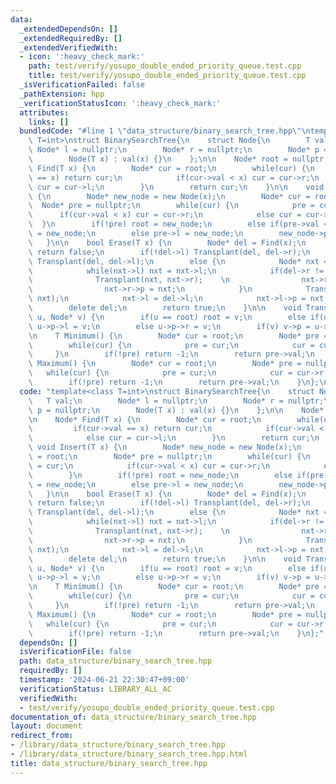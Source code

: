 ```yaml
---
data:
  _extendedDependsOn: []
  _extendedRequiredBy: []
  _extendedVerifiedWith:
  - icon: ':heavy_check_mark:'
    path: test/verify/yosupo_double_ended_priority_queue.test.cpp
    title: test/verify/yosupo_double_ended_priority_queue.test.cpp
  _isVerificationFailed: false
  _pathExtension: hpp
  _verificationStatusIcon: ':heavy_check_mark:'
  attributes:
    links: []
  bundledCode: "#line 1 \"data_structure/binary_search_tree.hpp\"\ntemplate<class\
    \ T=int>\nstruct BinarySearchTree{\n    struct Node{\n        T val;\n       \
    \ Node* l = nullptr;\n        Node* r = nullptr;\n        Node* p = nullptr;\n\
    \        Node(T x) : val(x) {}\n    };\n\n    Node* root = nullptr;\n\n    Node*\
    \ Find(T x) {\n        Node* cur = root;\n        while(cur) {\n            if(cur->val\
    \ == x) return cur;\n            if(cur->val < x) cur = cur->r;\n            else\
    \ cur = cur->l;\n        }\n        return cur;\n    }\n\n    void Insert(T x)\
    \ {\n        Node* new_node = new Node(x);\n        Node* cur = root;\n      \
    \  Node* pre = nullptr;\n        while(cur) {\n            pre = cur;\n      \
    \      if(cur->val < x) cur = cur->r;\n            else cur = cur->l;\n      \
    \  }\n        if(!pre) root = new_node;\n        else if(pre->val < x) pre->r\
    \ = new_node;\n        else pre->l = new_node;\n        new_node->p = pre;\n \
    \   }\n\n    bool Erase(T x) {\n        Node* del = Find(x);\n        if(!del)\
    \ return false;\n        if(!del->l) Transplant(del, del->r);\n        else if(!del->r)\
    \ Transplant(del, del->l);\n        else {\n            Node* nxt = del->r;\n\
    \            while(nxt->l) nxt = nxt->l;\n            if(del->r != nxt) {\n  \
    \              Transplant(nxt, nxt->r);    \n                nxt->r = del->r;\n\
    \                nxt->r->p = nxt;\n            }\n            Transplant(del,\
    \ nxt);\n            nxt->l = del->l;\n            nxt->l->p = nxt;\n        }\n\
    \        delete del;\n        return true;\n    }\n\n    void Transplant(Node*\
    \ u, Node* v) {\n        if(u == root) root = v;\n        else if(u == u->p->l)\
    \ u->p->l = v;\n        else u->p->r = v;\n        if(v) v->p = u->p;\n    }\n\
    \n    T Minimum() {\n        Node* cur = root;\n        Node* pre = nullptr;\n\
    \        while(cur) {\n            pre = cur;\n            cur = cur->l;\n   \
    \     }\n        if(!pre) return -1;\n        return pre->val;\n    }\n\n    T\
    \ Maximum() {\n        Node* cur = root;\n        Node* pre = nullptr;\n     \
    \   while(cur) {\n            pre = cur;\n            cur = cur->r;\n        }\n\
    \        if(!pre) return -1;\n        return pre->val;\n    }\n};\n"
  code: "template<class T=int>\nstruct BinarySearchTree{\n    struct Node{\n     \
    \   T val;\n        Node* l = nullptr;\n        Node* r = nullptr;\n        Node*\
    \ p = nullptr;\n        Node(T x) : val(x) {}\n    };\n\n    Node* root = nullptr;\n\
    \n    Node* Find(T x) {\n        Node* cur = root;\n        while(cur) {\n   \
    \         if(cur->val == x) return cur;\n            if(cur->val < x) cur = cur->r;\n\
    \            else cur = cur->l;\n        }\n        return cur;\n    }\n\n   \
    \ void Insert(T x) {\n        Node* new_node = new Node(x);\n        Node* cur\
    \ = root;\n        Node* pre = nullptr;\n        while(cur) {\n            pre\
    \ = cur;\n            if(cur->val < x) cur = cur->r;\n            else cur = cur->l;\n\
    \        }\n        if(!pre) root = new_node;\n        else if(pre->val < x) pre->r\
    \ = new_node;\n        else pre->l = new_node;\n        new_node->p = pre;\n \
    \   }\n\n    bool Erase(T x) {\n        Node* del = Find(x);\n        if(!del)\
    \ return false;\n        if(!del->l) Transplant(del, del->r);\n        else if(!del->r)\
    \ Transplant(del, del->l);\n        else {\n            Node* nxt = del->r;\n\
    \            while(nxt->l) nxt = nxt->l;\n            if(del->r != nxt) {\n  \
    \              Transplant(nxt, nxt->r);    \n                nxt->r = del->r;\n\
    \                nxt->r->p = nxt;\n            }\n            Transplant(del,\
    \ nxt);\n            nxt->l = del->l;\n            nxt->l->p = nxt;\n        }\n\
    \        delete del;\n        return true;\n    }\n\n    void Transplant(Node*\
    \ u, Node* v) {\n        if(u == root) root = v;\n        else if(u == u->p->l)\
    \ u->p->l = v;\n        else u->p->r = v;\n        if(v) v->p = u->p;\n    }\n\
    \n    T Minimum() {\n        Node* cur = root;\n        Node* pre = nullptr;\n\
    \        while(cur) {\n            pre = cur;\n            cur = cur->l;\n   \
    \     }\n        if(!pre) return -1;\n        return pre->val;\n    }\n\n    T\
    \ Maximum() {\n        Node* cur = root;\n        Node* pre = nullptr;\n     \
    \   while(cur) {\n            pre = cur;\n            cur = cur->r;\n        }\n\
    \        if(!pre) return -1;\n        return pre->val;\n    }\n};"
  dependsOn: []
  isVerificationFile: false
  path: data_structure/binary_search_tree.hpp
  requiredBy: []
  timestamp: '2024-06-21 22:30:47+09:00'
  verificationStatus: LIBRARY_ALL_AC
  verifiedWith:
  - test/verify/yosupo_double_ended_priority_queue.test.cpp
documentation_of: data_structure/binary_search_tree.hpp
layout: document
redirect_from:
- /library/data_structure/binary_search_tree.hpp
- /library/data_structure/binary_search_tree.hpp.html
title: data_structure/binary_search_tree.hpp
---
```

